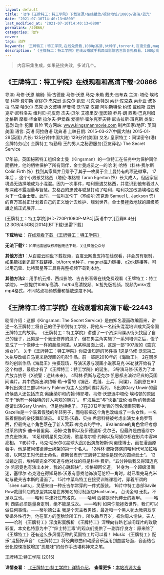 ```yaml
---
layout: default
title: '动作《王牌特工：特工学院》下载资源/在线播放/视频地址/1080p/高清/蓝光'
date: "2021-07-10T14:40:13+0800"
last_modified_at: "2021-07-10T14:40:13+0800"
permalink: /20866/
categories: 动作
cover:
tags: 动作
keywords: '王牌特工：特工学院,在线免费看,1080p高清,bt种子,torrent,百度云盘,magnet,磁力链,迅雷下载资源'
description: '《王牌特工：特工学院》在线云播放手机西瓜影院吉吉影音免费看，1080p高清bd/hd未删减完整版和tc抢先枪版，mkv/mp4格式，附带bt/torrent种子、magnet/磁力链、百度云盘、网盘资源迅雷下载链接'
---
```


>内容采集生成，如果链接失效，多试几个。


## 《王牌特工：特工学院》在线观看和高清下载-20866

导演: 马修·沃恩 编剧: 简·古德曼 马修·沃恩 马克·米勒 戴夫·吉布森 主演: 塔伦·埃格顿 科林·费尔斯 塞缪尔·杰克逊 迈克尔·凯恩 马克·斯特朗 索菲·库克森 索菲亚·波多拉 马克·哈米尔 杰克·达文波特 萨曼塔·沃马克 汉娜·阿尔斯特伦 约诺·戴维斯 亚历克斯·尼科洛夫 维利贝·托皮奇 杰夫·贝尔 艾德里安·奎因顿 乔丹·朗 西奥·巴克利姆比格斯 摩根·华金斯 拉尔夫·尹爱森 爱德华·霍尔克罗夫特 尼古拉斯·班克斯 类型: 喜剧 动作 犯罪 冒险 官方网站: www.kingsmanmovie.com 制片国家/地区: 英国 美国 语言: 英语 阿拉伯语 瑞典语 上映日期: 2015-03-27(中国大陆) 2015-01-29(英国) 片长: 125分钟(中国大陆) 129分钟(美国) 又名: 皇家特工：间谍密令(港) 金牌特务(台) 金牌特工 特勤局 王的男人之秘密服务(豆友译名) The Secret Service

17年前，英国秘密特工组织金士曼（Kingsman）的一位特工在任务中为保护同伴而牺牲，他的牺牲保护了所有同伴，金士曼成员之一的哈 利·哈特（科林·费尔斯 Colin Firth 饰）找到其家属并且赠予了其子一枚属于金士曼特有的项链徽章。 17年后 ，这个小男孩艾格西（塔伦·埃格顿 Taron Egerton 饰）长大成人，但因家庭境遇无选择地成为小混混。因为一次事件，哈利重遇艾格西，并意识到他有着过人却深藏不露胆量与智慧。艾格西的忠诚与聪慧打动了哈利，哈利决定改造埃格西成为下一任金士曼。此时，一位叫瓦伦丁（塞缪尔·杰克逊 Samuel L. Jackson 饰）的百万富翁正计划着自己的正义诡计去维护、规划世界。金士曼拯救地球的超级英雄之旅正式展开……


[王牌特工：特工学院][HD-720P/1080P-MP4][英语中字][豆瓣8.4分][2.3GB/4.5GB][2014][BT下载/迅雷下载]

**下载地址**： [在线观看下载 《王牌特工：特工学院》](https://www.btdx8.com/torrent/kingsman_the_secret_service_2014.html) 


**无法下载?**：`如果迅雷因版权原因无法下载，关注微信公众号 `

**其他方法1**：从百度云网盘下载视频，百度云网盘支持在线观看，非会员有限制，如果能找到迅雷下载链接、bt/torrent种子、magnet磁力链接、e2dk链接等，可以用迅雷、比特彗星等工具将完整视频下载到本地。

**其他方法2**：用手机云播、西瓜影院、吉吉影音等在线免费观看《王牌特工：特工学院》，一般提供1080p高清、hd/bd高清视频、tc抢先版视频，视频为mkv或mp4格式，不同站点视频质量和播放速度不同。


## 《王牌特工:特工学院》在线观看和高清下载-22443

剧情介绍：这部《Kingsman: The Secret Service》是由知名漫画改编而来，讲述一名王牌特工将自己的侄子带到特工学校，将他从一名街头混混培训成大英帝国王牌特工的故事。   《王牌特工：特工学院》讲述了一个资深间谍从街头找回了自己的侄子，此男是一个毫无修养的混子，但在男主角实施了一系列培训之后，侄子变成了一个像绅士一样的超级间谍。从某种层面上说，这是一部“007版的《窈窕淑女》”。   关于《王牌特工：特工学院》你应该知道的16件事   1这是马修·沃恩第二次执导改编自马克米勒漫画的电影作品。前一部是2010年的《海扁王》。   2在同类型的创新作品《海扁王》拍摄现场，导演沃恩与漫画小说家马克·米勒就开始有了这个构想，最后才有了《王牌特工：特工学院》的诞生。   3导演马修·沃恩为了本片放弃执导《X战警：逆转未来》。   4科林·费斯与迈克尔·凯恩都出演过经典的英国间谍片。其中费斯出演约翰·勒·卡雷的《锅匠、裁缝、士兵、间谍》，而凯恩在60年代出演过三部以Harry Palmer为主人公的间谍片系列。   5出演Gary Unwin的最终候选人还包括杰克·奥康纳尔和约翰·博耶塔。马修·沃恩选中塔伦·埃格顿的原因在于“他有一种独特的讨人喜欢的魅力”。   6″海扁王”与“快银”亚伦·泰勒·约翰逊被邀请出演Gary Unwin，但是他拒绝了。   7在2012年发表的同名漫画原著中，Gazelle是一个装着假肢的年轻男子，而电影把这个角色改编成了一名女性，一名装着假肢的杂技舞蹈演员。   8艾玛·沃森、贝拉·希思科特被考虑出演女主角罗苛西，但最终这个角色落在了新人索菲·库克森的手中。   9Valentine的角色曾经考虑过莱昂纳多·迪卡普里奥、汤姆·克鲁斯以及伊德里斯·艾尔巴，但最终是由塞缪尔·杰克逊饰演。   10足球明星贝克汉姆、歌星埃尔顿·约翰以及阿黛尔都在影片中客串亮相。   11影片中，马克·哈米尔(《星球大战》)出演詹姆斯·阿诺德博士。而在漫画原著中，他是被阿诺德博士绑架的第一个名人。   12科林·费斯饰演的哈利代号加拉哈德，以阿瑟王时代武士命名。费斯曾表示“王牌特工就像是现代的圆桌武士”。   13试镜之前，埃格顿完全不知道与他对戏的将是科林·费斯。“五分钟后我又得知迈克尔·凯恩竟也有演出本片，我的心跳超快”，埃格顿回忆道。   14身为一个超级漫画迷，塞缪尔·杰克逊在得知马修·沃恩有意找他饰演范伦坦一角时，就已看完马克米勒与戴夫吉本斯的漫画了。   15片中菜鸟特工在接受训练课程时，穿着所谓的「siren suits」，灵感来自一种丘吉尔常穿的一件式服装。   16片中特工总部Savile Row裁缝师店的原型其实是世界知名的订制服店Huntsman。   台词金句   无礼，不足以立也。——哈利   牛津好过布洛克。——哈利   西装是现代绅士的盔甲。 ——哈利   西装必须是量身定制，绝不能是成衣。 ——哈利   如果你能拯救世界，我们可以做任何事情。——蒂尔德公主   我是个天主教男妓，最近和一个黑人犹太教男友享受婚外性行为，他在军方的堕胎诊所工作。所以撒旦万岁，祝你周末愉快，夫人。——哈利   《王牌特工》深度彩蛋解析   《王牌特工》深埋向各路老派间谍片的致敬彩蛋，本文也特意为中了“绅士特工毒”的观众们提供了一副弃疗良方：原来除了《王牌特工》还有这么多风情万种的英国特工片可以看！   Music   《王牌特工》配乐”混搭好声音”   《王牌特工》将经典歌曲和动感音乐运用到血腥场面，音画结合弱化惊悚指数增加”恶趣味”的创作手法堪称神来之笔。


王牌特工:特工学院 (2015)

**详情查看**： [《王牌特工:特工学院》详情介绍](/movie/22443/)， **查看更多**：[本站资源大全](/movie/t/all/)

